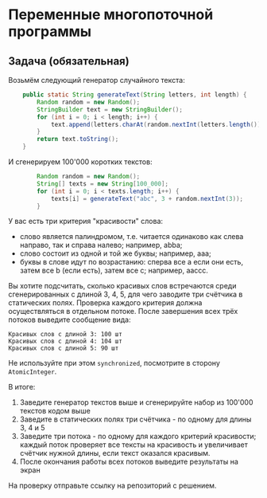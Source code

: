 # Переменные многопоточной программы

## Задача (обязательная)

Возьмём следующий генератор случайного текста:
```java
    public static String generateText(String letters, int length) {
        Random random = new Random();
        StringBuilder text = new StringBuilder();
        for (int i = 0; i < length; i++) {
            text.append(letters.charAt(random.nextInt(letters.length())));
        }
        return text.toString();
    }
```

И сгенерируем 100'000 коротких текстов:
```java
        Random random = new Random();
        String[] texts = new String[100_000];
        for (int i = 0; i < texts.length; i++) {
            texts[i] = generateText("abc", 3 + random.nextInt(3));
        }
```

У вас есть три критерия "красивости" слова:
* слово является палиндромом, т.е. читается одинаково как слева направо, так и справа налево; например, abba;
* слово состоит из одной и той же буквы; например, aaa;
* буквы в слове идут по возрастанию: сперва все a если они есть, затем все b (если есть), затем все c; например, aaccc.

Вы хотите подсчитать, сколько красивых слов встречаются среди сгенерированных с длиной 3, 4, 5, для чего заводите три счётчика в статических полях.
Проверка каждого критерия должна осуществляться в отдельном потоке.
После завершения всех трёх потоков выведите сообщение вида:
```text
Красивых слов с длиной 3: 100 шт
Красивых слов с длиной 4: 104 шт
Красивых слов с длиной 5: 90 шт
```

Не используйте при этом `synchronized`, посмотрите в сторону `AtomicInteger`.

В итоге:
1. Заведите генератор текстов выше и сгенерируйте набор из 100'000 текстов кодом выше
2. Заведите в статических полях три счётчика - по одному для длины 3, 4 и 5
3. Заведите три потока - по одному для каждого критерий красивости; каждый поток проверяет все тексты на красивость и увеличивает счётчик нужной длины, если текст оказался красивым.
4. После окончания работы всех потоков выведите результаты на экран

На проверку отправьте ссылку на репозиторий с решением.


